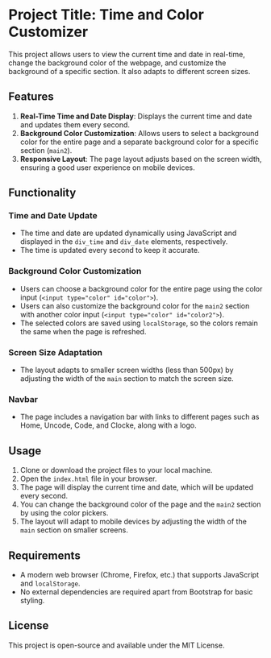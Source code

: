 # Project Title: Time and Color Customizer

This project allows users to view the current time and date in real-time, change the background color of the webpage, and customize the background of a specific section. It also adapts to different screen sizes.

## Features

1. **Real-Time Time and Date Display**: Displays the current time and date and updates them every second.
2. **Background Color Customization**: Allows users to select a background color for the entire page and a separate background color for a specific section (`main2`).
3. **Responsive Layout**: The page layout adjusts based on the screen width, ensuring a good user experience on mobile devices.

## Functionality

### Time and Date Update
- The time and date are updated dynamically using JavaScript and displayed in the `div_time` and `div_date` elements, respectively.
- The time is updated every second to keep it accurate.

### Background Color Customization
- Users can choose a background color for the entire page using the color input (`<input type="color" id="color">`).
- Users can also customize the background color for the `main2` section with another color input (`<input type="color" id="color2">`).
- The selected colors are saved using `localStorage`, so the colors remain the same when the page is refreshed.

### Screen Size Adaptation
- The layout adapts to smaller screen widths (less than 500px) by adjusting the width of the `main` section to match the screen size.

### Navbar
- The page includes a navigation bar with links to different pages such as Home, Uncode, Code, and Clocke, along with a logo.

## Usage

1. Clone or download the project files to your local machine.
2. Open the `index.html` file in your browser.
3. The page will display the current time and date, which will be updated every second.
4. You can change the background color of the page and the `main2` section by using the color pickers.
5. The layout will adapt to mobile devices by adjusting the width of the `main` section on smaller screens.

## Requirements

- A modern web browser (Chrome, Firefox, etc.) that supports JavaScript and `localStorage`.
- No external dependencies are required apart from Bootstrap for basic styling.

## License

This project is open-source and available under the MIT License.

